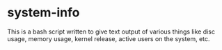 # system-info
This is a bash script written to give text output of various things like disc usage, memory usage, kernel release, active users on the system, etc. 
